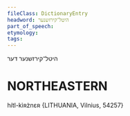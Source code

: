 ```yaml
---
fileClass: DictionaryEntry
headword: היטל־קירזשנער
part_of_speech: 
etymology: 
tags: 
---
```

היטל־קירזשנער
דער

NORTHEASTERN
==============

hítl-kìʀz̀nɛʀ {LITHUANIA, Vilnius, 54257}